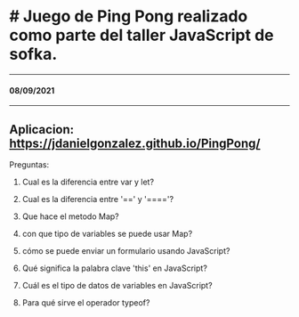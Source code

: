 # # Juego de Ping Pong realizado como parte del taller JavaScript de sofka.

---------------------
#### 08/09/2021 
---------------------
Aplicacion: https://jdanielgonzalez.github.io/PingPong/
----------------------
Preguntas:

1. Cual es la diferencia entre var y let?

2. Cual es la diferencia entre '==' y '===='?

3. Que hace el metodo Map?

4. con que tipo de variables se puede usar Map?

5. cómo se puede enviar un formulario usando JavaScript?

6. Qué significa la palabra clave 'this' en JavaScript?

7. Cuál es el tipo de datos de variables en JavaScript?

8. Para qué sirve el operador typeof?
